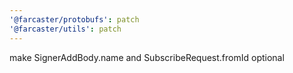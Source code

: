 ```yaml
---
'@farcaster/protobufs': patch
'@farcaster/utils': patch
---
```


make SignerAddBody.name and SubscribeRequest.fromId optional
